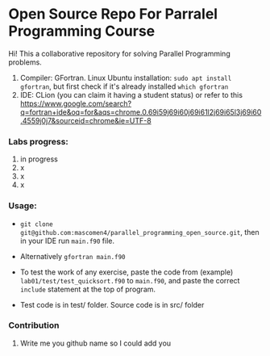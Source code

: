 # Open Source Repo For Parralel Programming Course

Hi! This a collaborative repository for solving Parallel Programming problems. 

1. Compiler: GFortran. Linux Ubuntu installation: ``` sudo apt install gfortran ```, but first check if it's already installed ``` which gfortran ```
2. IDE: CLion (you can claim it having a student status) or refer to this https://www.google.com/search?q=fortran+ide&oq=for&aqs=chrome.0.69i59j69i60j69i61l2j69i65l3j69i60.4559j0j7&sourceid=chrome&ie=UTF-8

### Labs progress:
1. in progress
2. x
3. x
4. x


### Usage:
- ``` git clone git@github.com:mascomen4/parallel_programming_open_source.git ```, then in your IDE run ``` main.f90 ``` file.  

- Alternatively ``` gfortran main.f90 ```  

- To test the work of any exercise, paste the code from (example) ``` lab01/test/test_quicksort.f90 ``` to ``` main.f90 ```, and paste the correct ``` include ``` statement at the top of program.

- Test code is in test/ folder. Source code is in src/ folder

### Contribution 
1. Write me you github name so I could add you 
